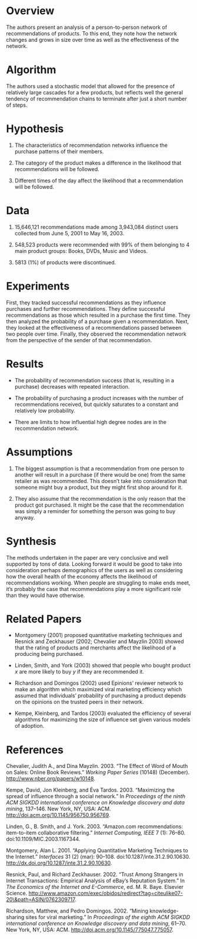 Overview
========

The authors present an analysis of a person-to-person network of recommendations of products. To this end, they note how the network changes and grows in size over time as well as the effectiveness of the network.

Algorithm
=========

The authors used a stochastic model that allowed for the presence of relatively large cascades for a few products, but reflects well the general tendency of recommendation chains to terminate after just a short number of steps.

Hypothesis
==========

1.  The characteristics of recommendation networks influence the purchase patterns of their members.

2.  The category of the product makes a difference in the likelihood that recommendations will be followed.

3.  Different times of the day affect the likelihood that a recommendation will be followed.

Data
====

1.  15,646,121 recommendations made among 3,943,084 distinct users collected from June 5, 2001 to May 16, 2003.

2.  548,523 products were recommended with 99% of them belonging to 4 main product groups: Books, DVDs, Music and Videos.

3.  5813 (1%) of products were discontinued.

Experiments
===========

First, they tracked successful recommendations as they influence purchases and further recommendations. They define successful recommendations as those which resulted in a purchase the first time. They then analyzed the probability of a purchase given a recommendation. Next, they looked at the effectiveness of a recommendations passed between two people over time. Finally, they observed the recommendation network from the perspective of the sender of that recommendation.

Results
=======

-   The probability of recommendation success (that is, resulting in a purchase) decreases with repeated interaction.

-   The probability of purchasing a product increases with the number of recommendations received, but quickly saturates to a constant and relatively low probability.

-   There are limits to how influential high degree nodes are in the recommendation network.

Assumptions
===========

1.  The biggest assumption is that a recommendation from one person to another will result in a purchase (if there would be one) from the same retailer as was recommended. This doesn’t take into consideration that someone might buy a product, but they might first shop around for it.

2.  They also assume that the recommendation is the only reason that the product got purchased. It might be the case that the recommendation was simply a reminder for something the person was going to buy anyway.

Synthesis
=========

The methods undertaken in the paper are very conclusive and well supported by tons of data. Looking forward it would be good to take into consideration perhaps demographics of the users as well as considering how the overall health of the economy affects the likelihood of recommendations working. When people are struggling to make ends meet, it’s probably the case that recommendations play a more significant role than they would have otherwise.

Related Papers
==============

-   Montgomery (2001) proposed quantitative marketing techniques and Resnick and Zeckhauser (2002; Chevalier and Mayzlin 2003) showed that the rating of products and merchants affect the likelihood of a producing being purchased.

-   Linden, Smith, and York (2003) showed that people who bought product *x* are more likely to buy *y* if they are recommended it.

-   Richardson and Domingos (2002) used Epinions’ reviewer network to make an algorithm which maximized viral marketing efficiency which assumed that individuals’ probability of purchasing a product depends on the opinions on the trusted peers in their network.

-   Kempe, Kleinberg, and Tardos (2003) evaluated the efficiency of several algorithms for maximizing the size of influence set given various models of adoption.

References
==========

Chevalier, Judith A., and Dina Mayzlin. 2003. “The Effect of Word of Mouth on Sales: Online Book Reviews.” *Working Paper Series* (10148) (December). <http://www.nber.org/papers/w10148>.

Kempe, David, Jon Kleinberg, and Éva Tardos. 2003. “Maximizing the spread of influence through a social network.” In *Proceedings of the ninth ACM SIGKDD international conference on Knowledge discovery and data mining*, 137–146. New York, NY, USA: ACM. <http://doi.acm.org/10.1145/956750.956769>.

Linden, G., B. Smith, and J. York. 2003. “Amazon.com recommendations: item-to-item collaborative filtering.” *Internet Computing, IEEE* 7 (1): 76–80. doi:10.1109/MIC.2003.1167344.

Montgomery, Alan L. 2001. “Applying Quantitative Marketing Techniques to the Internet.” *Interfaces* 31 (2) (mar): 90–108. doi:10.1287/inte.31.2.90.10630. <http://dx.doi.org/10.1287/inte.31.2.90.10630>.

Resnick, Paul, and Richard Zeckhauser. 2002. “Trust Among Strangers in Internet Transactions: Empirical Analysis of eBay’s Reputation System.” In *The Economics of the Internet and E-Commerce*, ed. M. R. Baye. Elsevier Science. <http://www.amazon.com/exec/obidos/redirect?tag=citeulike07-20\&path=ASIN/0762309717>.

Richardson, Matthew, and Pedro Domingos. 2002. “Mining knowledge-sharing sites for viral marketing.” In *Proceedings of the eighth ACM SIGKDD international conference on Knowledge discovery and data mining*, 61–70. New York, NY, USA: ACM. <http://doi.acm.org/10.1145/775047.775057>.
